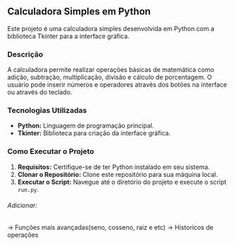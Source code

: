 ## Calculadora Simples em Python

Este projeto é uma calculadora simples desenvolvida em Python com a biblioteca Tkinter para a interface gráfica.

### Descrição

A calculadora permite realizar operações básicas de matemática como adição, subtração, multiplicação, divisão e cálculo de porcentagem. O usuário pode inserir números e operadores através dos botões na interface ou através do teclado.

### Tecnologias Utilizadas

* **Python:** Linguagem de programação principal.
* **Tkinter:** Biblioteca para criação da interface gráfica.

### Como Executar o Projeto
1. **Requisitos:**  Certifique-se de ter Python instalado em seu sistema.
2. **Clonar o Repositório:**  Clone este repositório para sua máquina local.
3. **Executar o Script:**  Navegue até o diretório do projeto e execute o script `run.py`.


###### Adicionar:
-> Funções mais avançadas(seno, cosseno, raiz e etc)
-> Historicos de operações 
